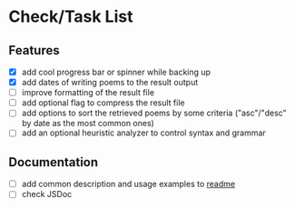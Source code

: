 # Check/Task List

## Features

- [x] add cool progress bar or spinner while backing up
- [x] add dates of writing poems to the result output 
- [ ] improve formatting of the result file
- [ ] add optional flag to compress the result file
- [ ] add options to sort the retrieved poems by some criteria ("asc"/"desc" by date as the most common ones)
- [ ] add an optional heuristic analyzer to control syntax and grammar

## Documentation

- [ ] add common description and usage examples to [readme](readme.md)
- [ ] check JSDoc
